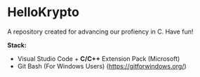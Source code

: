 # HelloKrypto
A repository created for advancing our profiency in C. Have fun!

**Stack:**
- Visual Studio Code + **C/C++** Extension Pack (Microsoft)
- Git Bash (For Windows Users) (https://gitforwindows.org/)

